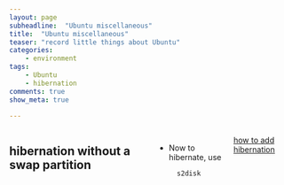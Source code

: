 ```yaml
---
layout: page
subheadline:  "Ubuntu miscellaneous"
title:  "Ubuntu miscellaneous"
teaser: "record little things about Ubuntu"
categories:
    - environment
tags:
    - Ubuntu
    - hibernation
comments: true
show_meta: true

---
```

<div class="row">


<div class="medium-14 medium-pull-3 columns" markdown="1">

##	hibernation without a swap partition

* Now to hibernate, use

		s2disk

[how to add hibernation](https://wiki.debian.org/Hibernation/Hibernate_Without_Swap_Partition)


</div><!-- /.medium-8.columns -->

</div><!-- /.row -->
